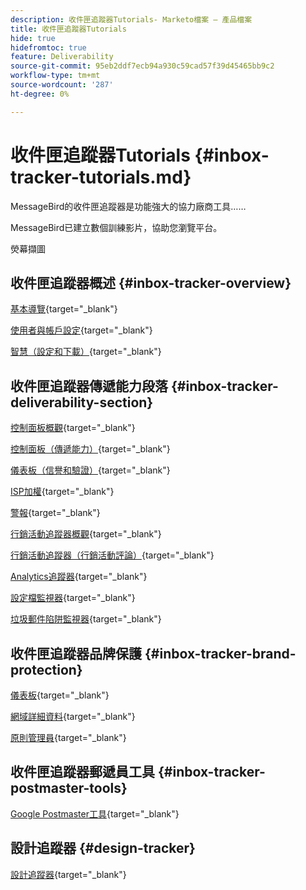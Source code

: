 ```yaml
---
description: 收件匣追蹤器Tutorials- Marketo檔案 — 產品檔案
title: 收件匣追蹤器Tutorials
hide: true
hidefromtoc: true
feature: Deliverability
source-git-commit: 95eb2ddf7ecb94a930c59cad57f39d45465bb9c2
workflow-type: tm+mt
source-wordcount: '287'
ht-degree: 0%

---
```


# 收件匣追蹤器Tutorials {#inbox-tracker-tutorials.md}

MessageBird的收件匣追蹤器是功能強大的協力廠商工具……

MessageBird已建立數個訓練影片，協助您瀏覽平台。

熒幕擷圖

## 收件匣追蹤器概述 {#inbox-tracker-overview}

[基本導覽](https://veed.io/view/263a0e5e-3b0c-40a4-98a7-945fe28173a1){target="_blank"}

[使用者與帳戶設定](https://veed.io/view/dae8007a-89b4-4a2a-b666-0e9b12706866){target="_blank"}

[智慧（設定和下載）](https://veed.io/view/8b9e398e-21c9-49dc-a133-e1d8eb8ba03d){target="_blank"}

## 收件匣追蹤器傳遞能力段落 {#inbox-tracker-deliverability-section}

[控制面板概觀](https://veed.io/view/2d1084f3-b4b4-440b-9977-a3cc3b885bb9){target="_blank"}

[控制面板（傳遞能力）](https://veed.io/view/f5dc2e22-3ed1-4024-b6c5-bf346adcc07d){target="_blank"}

[儀表板（信譽和驗證）](https://veed.io/view/ec237f9d-7923-4ddc-8a58-15d58774d382){target="_blank"}

[ISP加權](https://veed.io/view/bec80e1d-66f2-462c-8470-60610c8a07f7){target="_blank"}

[警報](https://veed.io/view/1d968a33-e565-4cd2-b25f-53cca61b4823){target="_blank"}

[行銷活動追蹤器概觀](https://veed.io/view/8c92bdc5-4131-498c-a450-a518f2e91b17){target="_blank"}

[行銷活動追蹤器（行銷活動評論）](https://veed.io/view/9c8e18a4-5d9e-495c-ad92-83309f40314a){target="_blank"}

[Analytics追蹤器](https://veed.io/view/b458f788-07e1-4553-b743-2d469a356ba2){target="_blank"}

[設定檔監視器](https://veed.io/view/6ca38d3f-df46-4707-a6cb-dde0fbad470b){target="_blank"}

[垃圾郵件陷阱監視器](https://veed.io/view/ce488da2-1688-4584-9c26-27baa9c8ed19){target="_blank"}

## 收件匣追蹤器品牌保護 {#inbox-tracker-brand-protection}

[儀表板](https://veed.io/view/287b425f-2ec8-470b-b993-a654b92b759d){target="_blank"}

[網域詳細資料](https://veed.io/view/cb8a4f53-8008-483b-841a-b0878b8bf17b){target="_blank"}

[原則管理員](https://veed.io/view/1036967c-0f77-4fd6-8c40-71553bceef3d){target="_blank"}

## 收件匣追蹤器郵遞員工具 {#inbox-tracker-postmaster-tools}

[Google Postmaster工具](https://veed.io/view/7c89c0d8-ead2-46ad-9709-7509d043442a){target="_blank"}

## 設計追蹤器 {#design-tracker}

[設計追蹤器](https://veed.io/view/3efe7959-d835-4a00-948c-93e4a0394871){target="_blank"}
